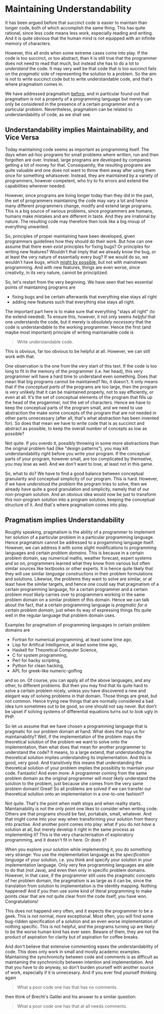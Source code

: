 # Maintaining Understandability

It has been argued before that succinct code is easier to maintain than longer code, both of which
accomplish the same thing.  This has quite rational, since less code means less work, especially
reading and writing.  And it is quite obvious that the human mind is not equipped with an infinite
memory of characters.

However, this all ends when some extreme cases come into play.  If the code is too succinct, or too
abstract, than it is still true that the programmer does not need to read that much, but instead she
has to do a lot to *understand* the code.  It may very well be that code that is too succinct fails
on the *pragmatic* side of representing the solution to a problem.  So the aim is not to write
succinct code but to write understandable code, and that's where pragmatism comes in.

We have addressed pragmatism [before](http://daniel.kxpq.de/pensieve/pragmatic-power), and in
particular found out that pragmatism is not a property of a programming language but merely can only
be considered in the presence of a certain programmer and a particular problem.  Nevertheless,
pragmatism can be related to understandability of code, as we shall see.

## Understandability implies Maintainability, and Vice Versa

Today maintaining code seems as important as programming itself.  The days when ad-hoc programs for
small problems where written, run and then forgotten are over.  Instead, large programs are
developed by companies getting a lot of money for that.  Consequently, the resulting programs are
quite valuable and one does not want to throw them away after using them once for something
whatsoever.  Instead, they are maintained by a variety of programmers, however competent, who try to
fix errors and extend the capabilities wherever needed.

However, since programs are living longer today than they did in the past, the set of programmers
maintaining the code may vary a lot and hence many different programmers change, modify and extend
large programs.  This is a big source of various problems, since programmers are humans, humans make
mistakes and are different in taste.  And they are irrational by nature.  The resulting code may
therefore then look like a big mixup of everything unwanted.

So, principles of proper maintaining have been developed, given programmers guidelines how they
should do their work.  But how can one assume that there even *exist* principles for fixing bugs?
Or principles for writing new features?  Wouldn't that imply that we already know the bug, or at
least the very nature of essentially every bug?  If we would do so, we wouldn't have bugs, which
[might by possible][landoflisp], but not with mainstream programming.  And with new features, things
are even worse, since creativity, in its very nature, cannot be principlized.

[landoflisp]: http://landoflisp.com

So, let's restart from the very beginning.  We have seen that two essential points of maintaining
programs are

* fixing bugs and be certain afterwards that everything else stays all right
* adding new features such that everything else stays all right.

The important part here is to make sure that everything "stays all right" (to the extend needed).
To ensure this, however, it not only seems *helpful* that one understands the code, but it merely is
*absolutely necessary* that the code is understandable to the working programmer.  Hence the first
(and maybe most important) principle of writing maintainable code is

>  Write understandable code.

This is obvious, far too obvious to be helpful at all.  However, we can still work with that.

One observation is the one from the very start of this text.  If the code is too long to fit in the
memory of the programmer (i.e. her head), this very programmer will have a hard time to understand
even something.  Does that mean that big programs cannot be maintained?  No, it doesn't.  It only
means that if the *conceptual parts* of the programs are too large, then the program is very
unlikely that it can be maintained properly, not to say efficiently, or even at all.  It's the set
of conceptual elements of the program that fills up the head of the progammer, not the set of
characters.  Hence we have to keep the conceptual parts of the program small, and we need to use
abstraction the make some concepts of the program that are not needed in other parts unnecessary
(after all, that's what abstraction has been invented for). So does that mean we have to write code
that is as succinct and abstract as possible, to keep the overall number of concepts as low as
possible?

Not quite.  If you overdo it, possibly throwing in some more abstractions than the original problem
had (like "design patterns"), you may kill understandability right before you write your program.
If the conceptual parts of your program, however small, are too complicated by themselve, you may
lose as well.  And we don't want to lose, at least not in this game.

So, what to do?  We have to find a good balance between conceptual granularity and conceptual
simplicity of our program.  This is hard.  However, if we have *understood the problem* the program
tries to solve, then we already have quite a good granulation and simplicity, namely that of our
non-program solution.  And an obvious idea would now be just to transform this non-program solution
into a program solution, keeping the conceptual structure of it.  And that's where pragmatism comes
into play.

## Pragmatism implies Understandability

Roughly speaking, pragmatism is the ability of a programmer to implement her solution of a
particular problem in a particular programming language.  Hence pragmatism cannot be addressed to a
progamming language itself.  However, we can address it with some slight modifications to
programming languages and certain *problem domains*.  This is because in a certain problem domain,
say numerical maths, weather forecast, expert systems and so on, programmers learned what they know
from various but often similar sources like textbooks or other experts.  It is hence quite likely
that they will use similar *language constructions* in their problem formulations and solutions.
Likewise, the problems they want to solve are similar, or at least have the similar targets, and
hence one could say that pragmatism of a certain programming language, for a certain programmer and
a certain problem *most likely* carries over to programmers working in the same problem domain on a
similar problem of this domain.  Hence we can talk about the fact, that a certain programming
language is *pragmatic for a certain problem domain*, just when its way of expressing things fits
quite well in the regular language that problem domain uses.

Examples for pragmatism of programming languages in certain problem domains are

* Fortran for numerical programming, at least some time ago,
* Lisp for Artifical Intelligence, at least some time ago,
* Haskell for Theoretical Computer Science,
* C for system programming,
* Perl for hacky scripting,
* Python for clean hacking,
* APL for greek-like numeric-golfing

and so on.  Of course, you can apply all of the above languages, and any other, to different
problems.  But then you may find that its quite hard to solve a certain problem nicely, unless you
have discovered a new and elegant way of solving problems in that domain.  Those things are great,
but not common.  Hence trying new things that are normally considered a bad idea turn sometimes out
to be good, so one should not say never.  But don't be upset if solving systems of differential
equations turns out to look ugly in PHP.

So let us assume that we have chosen a programming language that is pragmatic for our problem domain
at hand.  What does that buy us for maintainability?  Well, if the implementation of the problem
maps the theoretical solution of the problem we want to solve onto the implementation, then what
does that mean for another programmer to understand the code?  It means, to a large extend, that
understanding the theoretical solution implies understanding its implementation.  And this is good,
very good.  And transitively this means that understanding the theoretical solution of your problem
implies the possiblity to maintain your code.  Fantastic!  And even more: A programmer coming from
the same problem domain as the original programmer will *most likely* understand the solution to the
problem, just because she comes from the very same problem domain!  Great!  So all problems are
solved if we can transfer our theoretical solution onto an implementation in a one-to-one fashion!?

Not quite.  That's the point when math stops and when reality starts.  Maintainability is not the
only point one likes to consider when writing code.  Others are that programs should be fast,
portabale, small, whatever.  And that might come into your way when transforming your solution from
theory into practise.  And another point comes into play: what if you do not *have* a solution at
all, but merely develop it right in the same process as implementing it?  This is the very
characterisation of exploratory programming, and it doesn't fit in here.  Or does it?

When you explore your solution while implementing it, you do something very strange: You use the
implementation language as the *specification language* of your solution, i.e. you think and specify
your solution in your implementation language.  Only very few programming languages are able to do
that (not Java), and even then only in specific problem domains.  However, in that case, if the
programmer still uses the pragmatic concepts of her problem domain, the pragmatism is as large as it
can be, since the translation from solution to implementation is the identity mapping.  Nothing
happened!  And if you then use some kind of literal programming to make points clear that are not
quite clear from the code itself, you have won.  Congratulations!

This does not happend very often, and it expects the programmer to be a geek.  This is not normal,
more exceptional.  Most often, you will find some bug-ridden specification of a solution and an even
worse implementation of nothing specific.  This is not helpful, and the programs turning up are
likely to be the worse human kind has ever seen.  Beware of them, they are not the product of
aspiration for clarity but of aspiration for coffee breaks.

And don't believe that extensive commenting eases the understandability of code.  This does only
work in small and mostly academic examples.  Maintaining the synchronicity between code and comments
is as difficult as maintaining the synchronicity between intention and implementation.  And that you
have to do anyway, so don't burden yourself with another source of work, especially if it is
unnecesary.  And if you ever find yourself thinking again

> What a poor code one has that has no comments.

then think of Brecht's Galilei and his answer to a similar question:

> What a poor code one has that at all needs comments.
